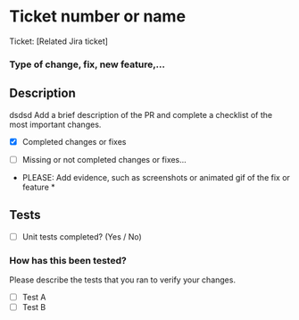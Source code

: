 # Ticket number or name

Ticket: [Related Jira ticket]

### Type of change, fix, new feature,...

## Description
dsdsd
Add a brief description of the PR and complete a checklist of the most important changes.

- [x] Completed changes or fixes
- [ ] Missing or not completed changes or fixes...



* PLEASE: Add evidence, such as screenshots or animated gif of the fix or feature *

## Tests

- [ ] Unit tests completed? (Yes / No)

### How has this been tested?

Please describe the tests that you ran to verify your changes. 

- [ ] Test A
- [ ] Test B
